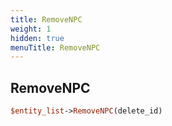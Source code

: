 ```yaml
---
title: RemoveNPC
weight: 1
hidden: true
menuTitle: RemoveNPC
---
```

## RemoveNPC
```perl
$entity_list->RemoveNPC(delete_id)
```
